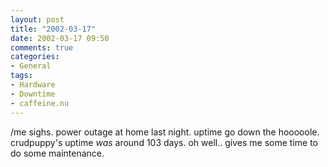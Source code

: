 ```yaml
---
layout: post
title: "2002-03-17"
date: 2002-03-17 09:50
comments: true
categories:
- General
tags:
- Hardware
- Downtime
- caffeine.nu
---
```

/me sighs. power outage at home last night. uptime go down the hooooole. crudpuppy's uptime _was_ around 103 days. oh well.. gives me some time to do some maintenance.
